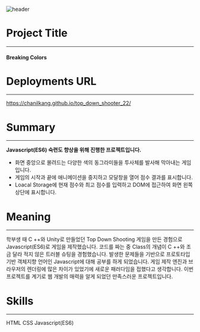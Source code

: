 ![header](https://capsule-render.vercel.app/api?type=rounded&color=timeAuto&height=200&section=header&text=Top%20Down%20Shooter%20App&fontSize=36&animation=fadeIn)

# Project Title
---
#### Breaking Colors
# Deployments URL
---
https://chanilkang.github.io/top_down_shooter_22/
# Summary
---
**Javascript(ES6) 숙련도 향상을 위해 진행한 프로젝트입니다.** 
- 화면 중앙으로 몰려드는 다양한 색의 동그라미들을 투사체를 발사해 막아내는 게임입니다.
- 게임의 시작과 끝에 애니메이션을 중지하고 모달창을 열어 점수 결과를 표시합니다.
- Loacal Storage에 현재 점수와 최고 점수를 입력하고 DOM에 접근하여 화면 왼쪽 상단에 표시합니다.


# Meaning
---
학부생 때 C ++와 Unity로 만들었던 Top Down Shooting 게임을 만든 경험으로  Javascript(ES6)로 게임을 제작했습니다. 코드를 짜는 중 Class의 개념이 C ++와 조금 달라 적지 않은 트러블 슈팅을 경험했습니다. 발생한 문제들을 기반으로 프로토타입 기반 객체지향 언어인 Javascript에 대해 공부를 하게 되었습니다. 게임 제작 엔진과 브라우저의 렌더링에 많은 차이가 있었기에 새로운 패러다임을 접했다고 생각합니다. 이번 프로젝트를 계기로 웹 개발의 매력을 알게 되었던 만족스러운 프로젝트입니다.

# Skills
---
HTML
CSS
Javascript(ES6)
